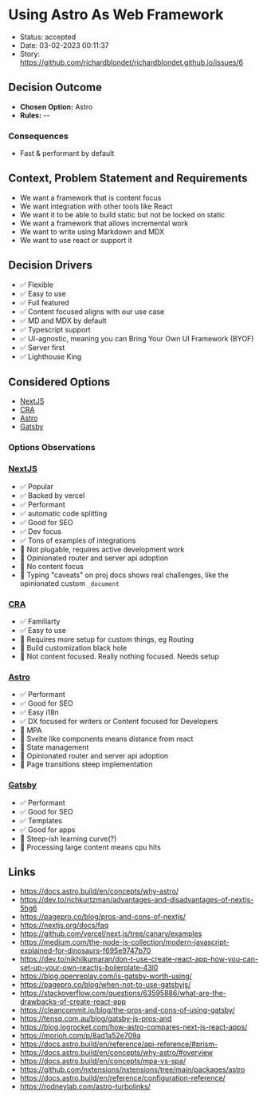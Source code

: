 # Using Astro As Web Framework

- Status: accepted
- Date: 03-02-2023 00:11:37
- Story: https://github.com/richardblondet/richardblondet.github.io/issues/6

## Decision Outcome

- **Chosen Option:** Astro
- **Rules:** --

### Consequences

- Fast & performant by default

## Context, Problem Statement and Requirements

- We want a framework that is content focus
- We want integration with other tools like React
- We want it to be able to build static but not be locked on static
- We want a framework that allows incremental work
- We want to write using Markdown and MDX
- We want to use react or support it

## Decision Drivers

- ✅ Flexible
- ✅ Easy to use
- ✅ Full featured
- ✅ Content focused aligns with our use case
- ✅ MD and MDX by default
- ✅ Typescript support
- ✅ UI-agnostic, meaning you can Bring Your Own UI Framework (BYOF)
- ✅ Server first
- ✅ Lighthouse King


## Considered Options

- [NextJS](https://nextjs.org/)
- [CRA](https://create-react-app.dev/)
- [Astro](https://astro.build/)
- [Gatsby](https://www.gatsbyjs.com/)

### Options Observations

### [NextJS](https://nextjs.org/)

- ✅ Popular 
- ✅ Backed by vercel
- ✅ Performant
- ✅ automatic code splitting
- ✅ Good for SEO
- ✅ Dev focus
- ✅ Tons of examples of integrations
- 🚫 Not plugable, requires active development work
- 🚫 Opinionated router and server api adoption
- 🚫 No content focus
- 🚫 Typing "caveats" on proj docs shows real challenges, like the opinionated custom `_document`

### [CRA](https://create-react-app.dev/)

- ✅ Familiarty
- ✅ Easy to use
- 🚫 Requires more setup for custom things, eg Routing
- 🚫 Build customization black hole
- 🚫 Not content focused. Really nothing focused. Needs setup

### [Astro](https://astro.build/)

- ✅ Performant
- ✅ Good for SEO
- ✅ Easy i18n
- ✅ DX focused for writers or Content focused for Developers
- 🚫 MPA 
- 🚫 Svelte like components means distance from react
- 🚫 State management
- 🚫 Opinionated router and server api adoption
- 🚫 Page transitions steep implementation


### [Gatsby](https://www.gatsbyjs.com/)

- ✅ Performant
- ✅ Good for SEO
- ✅ Templates
- ✅ Good for apps
- 🚫 Steep-ish learning curve(?)
- 🚫 Processing large content means cpu hits

## Links

- https://docs.astro.build/en/concepts/why-astro/
- https://dev.to/richkurtzman/advantages-and-disadvantages-of-nextjs-5hg6
- https://pagepro.co/blog/pros-and-cons-of-nextjs/
- https://nextjs.org/docs/faq
- https://github.com/vercel/next.js/tree/canary/examples
- https://medium.com/the-node-js-collection/modern-javascript-explained-for-dinosaurs-f695e9747b70
- https://dev.to/nikhilkumaran/don-t-use-create-react-app-how-you-can-set-up-your-own-reactjs-boilerplate-43l0
- https://blog.openreplay.com/is-gatsby-worth-using/
- https://pagepro.co/blog/when-not-to-use-gatsbyjs/
- https://stackoverflow.com/questions/63595886/what-are-the-drawbacks-of-create-react-app
- https://cleancommit.io/blog/the-pros-and-cons-of-using-gatsby/
- https://tensq.com.au/blog/gatsby-js-pros-and
- https://blog.logrocket.com/how-astro-compares-next-js-react-apps/
- https://morioh.com/p/8ad1a52e709a
- https://docs.astro.build/en/reference/api-reference/#prism-
- https://docs.astro.build/en/concepts/why-astro/#overview
- https://docs.astro.build/en/concepts/mpa-vs-spa/
- https://github.com/nxtensions/nxtensions/tree/main/packages/astro
- https://docs.astro.build/en/reference/configuration-reference/
- https://rodneylab.com/astro-turbolinks/